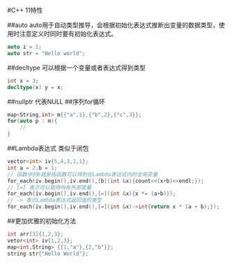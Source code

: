 #C++ 11特性

##auto
auto用于自动类型推导，会根据初始化表达式推断出变量的数据类型，使用时注意定义时同时要有初始化表达式。
```c++
auto i = 1;
auto str = "Hello world";
```
##decltype
可以根据一个变量或者表达式得到类型
```c++
int x = 3;
decltype(x) y = x;
```
##nullptr
代表NULL
##序列for循环
```c++
map<String,int> m{{"a",1},{"b",2},{"c",3}};
for(auto p : m){
	//
}
```
##Lambda表达式
类似于闭包
```c++
vector<int> iv{5,4,3,2,1};
int a = 2,b = 1;
// 函数中的b就是指函数可以得到在Lambda表达式内的全局变量
for_each(iv.begin(),iv.end(),[b](int &x){count<<(x+b)<<endl;});
// [=] 表示可以取得所有外部变量
for_each(iv.begin(),iv.end(),[=](int &x){x *= (a+b)});
// -> 表示Lambda表达式返回值的类型
for_each(iv.begin(),iv.end(),[=](int &x)->int{return x * (a + b);});
```
##更加优雅的初始化方法
```c++
int arr[3]{1,2,3};
vetor<int> iv{1,2,3};
map<int,String> {{1,"a"},{2,"b"}};
string str{"Hello World"};
```
